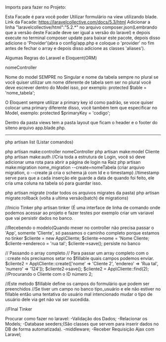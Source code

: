 Imports para fazer no Projeto:

Esta Facade é para você poder Utilizar formulário na view utilizando blade.
Link da Facade: https://laravelcollective.com/docs/5.3/html
Adicionar a linha "laravelcollective/html":"5.2.*" no arquivo composer.json(Lembrando que a versão deste Facade deve ser igual a versão do laravel) e depois execute no terminal composer update para baixar este pacote, depois disso adicione o 'Provider'(abra o config/app.php e coloque o 'provider' no fim antes de fechar o array e depois disso adicione as classes 'aliases').

Algumas Regras do Laravel e Eloquent(ORM)

nomeController

Nome do model SEMPRE no Singular e nome da tabela sempre no plural se você quiser utilizar um nome diferente de tabela sem ser no plural você deve escrever dentro do Model isso, por exemplo: protected $table = 'nome_tabela';

O Eloquent sempre utilizar a primary key id como padrão, se voce quiser colocar uma primary diferente disso, você também tem que especificar no Model, exemplo: protected $primaryKey = 'codigo';

Dentro da pasta views tem a pasta layout que ficam o header e o footer do siteno arquivo app.blade.php.

----------------------------------------------------------------------------------------------------------------------------------
php artisan list (Listar comandos)

php artisan make:controller nomeController
php artisan make:model Cliente
php artisan make:auth //Cria toda a estrutura de Login, você só deve adicionar uma rota para abrir a página de login na Raiz
php artisan make:migration nome_migration --create=nomeTabela (criar arquivo migration, o --create já cria o schema já com Id e o timestamp) //timestamp serve para que a cada inserção ele guarde a data de quando foi feito, ele cria uma coluna na tabela só para guardar isso.

php artisan migrate (rodar todos os arquivos migrates da pasta)
php artisan migrate:rollback (volta a ultima versão(batch) de migrations)

//Inicio Tinker
php artisan tinker (É uma interface de linha de comando onde podemos acessar ao projeto e fazer testes por exemplo criar um variavel que vai persistir dados no banco.

//Recebendo o modelo(Quando mexer no controller não precisa passar o 'App', somente 'Cliente', só passamos o caminho completo porque estamos no tinker
$cliente = new App\Cliente;
$cliente->nome = 'Nome Cliente;
$cliente->endereco = 'rua tal';
$cliente->save(); persiste no banco

// Passando o array completo
// Para passar um array completo com o ::create nós precisamos setar no $fillable quais campos podemos enviar.
$cliente2 = App\Cliente::create(['nome' => 'Cliente 2', 'endereo' => 'Rua tal', 'numero' => '124']);
$cliente2->save();
$cliente2 = App\Cliente::find(2); //Procurando o Cliente com o ID número 2;

//Este metodo $fillable define os campos do formulário que podem ser preenchidos
//Se tiver um campo no banco tipo_usuário e ele não estiver no fillable então uma tentativa do usuário mal intencionado mudar o tipo de usuário dele via get não vai ser sucedida.

//FInal Tinker

Procurar como fazer no laravel:
-Validação dos Dados;
-Relacionar os Models;
-Database seeders;(São classes que servem para inserir dados no DB de forma automatizada).
-middleware;
-Receber Requisição Ajax com Laravel;
